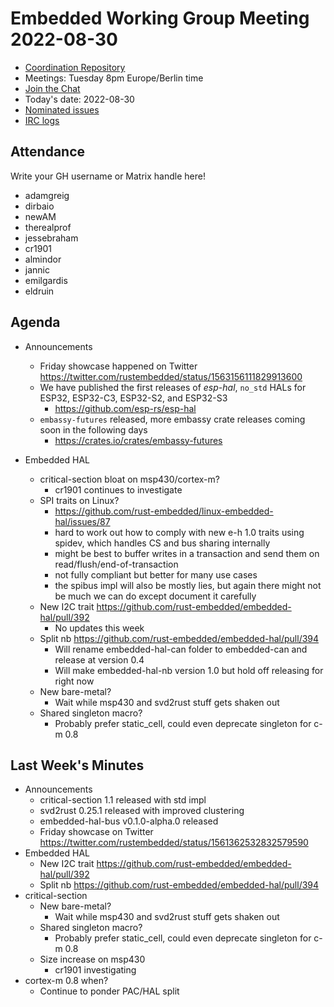 # Embedded Working Group Meeting 2022-08-30

* [Coordination Repository]
* Meetings: Tuesday 8pm Europe/Berlin time
* [Join the Chat]
* Today's date: 2022-08-30
* [Nominated issues](https://github.com/search?q=org%3Arust-embedded+label%3Anominated+is%3Aopen&type=Issues)
* [IRC logs]

[Coordination Repository]: https://github.com/rust-embedded/wg
[Join the Chat]: https://riot.im/app/#/room/#rust-embedded:matrix.org
[IRC logs]: https://libera.irclog.whitequark.org/rust-embedded/2022-08-30

## Attendance

Write your GH username or Matrix handle here!

* adamgreig
* dirbaio
* newAM
* therealprof
* jessebraham
* cr1901
* almindor
* jannic
* emilgardis
* eldruin

## Agenda

* Announcements
    * Friday showcase happened on Twitter https://twitter.com/rustembedded/status/1563156111829913600
    * We have published the first releases of _esp-hal_, `no_std` HALs for ESP32, ESP32-C3, ESP32-S2, and ESP32-S3
        * https://github.com/esp-rs/esp-hal
    * `embassy-futures` released, more embassy crate releases coming soon in the following days
        * https://crates.io/crates/embassy-futures

* Embedded HAL
    * critical-section bloat on msp430/cortex-m?
        * cr1901 continues to investigate
    * SPI traits on Linux?
        * https://github.com/rust-embedded/linux-embedded-hal/issues/87
        * hard to work out how to comply with new e-h 1.0 traits using spidev, which handles CS and bus sharing internally
        * might be best to buffer writes in a transaction and send them on read/flush/end-of-transaction
        * not fully compliant but better for many use cases
        * the spibus impl will also be mostly lies, but again there might not be much we can do except document it carefully
    * New I2C trait https://github.com/rust-embedded/embedded-hal/pull/392
        * No updates this week
    * Split nb https://github.com/rust-embedded/embedded-hal/pull/394
        * Will rename embedded-hal-can folder to embedded-can and release at version 0.4
        * Will make embedded-hal-nb version 1.0 but hold off releasing for right now
    * New bare-metal?
        * Wait while msp430 and svd2rust stuff gets shaken out
    * Shared singleton macro?
        * Probably prefer static_cell, could even deprecate singleton for c-m 0.8

## Last Week's Minutes

* Announcements
    * critical-section 1.1 released with std impl
    * svd2rust 0.25.1 released with improved clustering
    * embedded-hal-bus v0.1.0-alpha.0 released
    * Friday showcase on Twitter https://twitter.com/rustembedded/status/1561362532832579590
* Embedded HAL
    * New I2C trait https://github.com/rust-embedded/embedded-hal/pull/392
    * Split nb https://github.com/rust-embedded/embedded-hal/pull/394
* critical-section
    * New bare-metal?
        * Wait while msp430 and svd2rust stuff gets shaken out
    * Shared singleton macro?
        * Probably prefer static_cell, could even deprecate singleton for c-m 0.8
    * Size increase on msp430
        * cr1901 investigating
* cortex-m 0.8 when?
    * Continue to ponder PAC/HAL split
